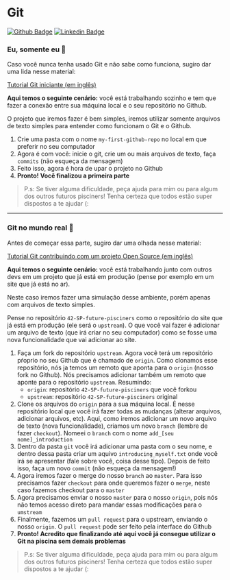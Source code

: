 # Git
[![Github Badge](https://img.shields.io/badge/-Github-000?style=flat-square&logo=Github&logoColor=white&link=https://github.com/leeorf)](https://github.com/leeorf)
[![Linkedin Badge](https://img.shields.io/badge/-LinkedIn-blue?style=flat-square&logo=Linkedin&logoColor=white&link=https://www.linkedin.com/in/leonardof/)](https://www.linkedin.com/in/leonardorodriguesf/)


### Eu, somente eu 🥶

Caso você nunca tenha usado Git e não sabe como funciona, sugiro dar uma lida nesse material:

[Tutorial Git iniciante (em inglês)](https://product.hubspot.com/blog/git-and-github-tutorial-for-beginners)

**Aqui temos o seguinte cenário:** você está trabalhando sozinho e tem que fazer a conexão entre sua máquina local e o seu repositório no Github.

O projeto que iremos fazer é bem simples, iremos utilizar somente arquivos de texto simples para entender como funcionam o Git e o Github.

1. Crie uma pasta com o nome `my-first-github-repo` no local em que preferir no seu computador
2. Agora é com você: inicie o git, crie um ou mais arquivos de texto, faça `commits` (não esqueça da mensagem) 
3. Feito isso, agora é hora de upar o projeto no Github
4. **Pronto! Você finalizou a primeira parte**

>P.s: Se tiver alguma dificuldade, peça ajuda para mim ou para algum dos outros futuros pisciners! Tenha certeza que todos estão super dispostos a te ajudar (:

---

### Git no mundo real 🥵

Antes de começar essa parte, sugiro dar uma olhada nesse material:

[Tutorial Git contribuindo com um projeto Open Source (em inglês)](https://www.theodinproject.com/courses/ruby-programming/lessons/using-git-in-the-real-world)

**Aqui temos o seguinte cenário:** você está trabalhando junto com outros devs em um projeto que já está em produção (pense por exemplo em um site que já está no ar).

Neste caso iremos fazer uma simulação desse ambiente, porém apenas com arquivos de texto simples.

Pense no repositório `42-SP-future-pisciners` como o repositório do site que já está em produção (ele será o `upstream`). O que você vai fazer é adicionar um arquivo de texto (que irá criar no seu computador) como se fosse uma nova funcionalidade que vai adicionar ao site.

1. Faça um fork do repositório `upstream`. Agora você terá um repositório pŕoprio no seu Github que é chamado de `origin`. Como clonamos esse repositório, nós ja temos um remoto que aponta para o `origin` (nosso fork no Github). Nós precisamos adicionar também um remoto que aponte para o repositório `upstream`. Resumindo:
    - `origin`: repositório `42-SP-future-pisciners` que você forkou
    - `upstream`: repositório `42-SP-future-pisciners` original
2. Clone os arquivos do `origin` para a sua máquina local. É nesse repositório local que você irá fazer todas as mudanças (alterar arquivos, adicionar arquivos, etc). Aqui, como iremos adicionar um novo arquivo de texto (nova funcionalidade), criamos um novo `branch` (lembre de fazer `checkout`). Nomeei o `branch` com o nome `add_[seu nome]_introduction`
3. Dentro da pasta `git` você irá adicionar uma pasta com o seu nome, e dentro dessa pasta criar um aquivo `introducing_myself.txt` onde você irá se apresentar (fale sobre você, coisa desse tipo). Depois de feito isso, faça um novo `commit` (não esqueça da mensagem!)
4. Agora iremos fazer o merge do nosso `branch` ao `master`. Para isso precisamos fazer `checkout` para onde queremos fazer o `merge`, neste caso fazemos checkout para o `master`
5. Agora precisamos enviar o nosso `master` para o nosso `origin`, pois nós não temos acesso direto para mandar essas modificações para o `umstream`
6. Finalmente, fazemos um `pull request` para o upstream, enviando o nosso `origin`. O `pull request` pode ser feito pela interface do Github
7. **Pronto! Acredito que finalizando até aqui você já consegue utilizar o Git na piscina sem demais problemas**
>P.s: Se tiver alguma dificuldade, peça ajuda para mim ou para algum dos outros futuros pisciners! Tenha certeza que todos estão super dispostos a te ajudar (:
